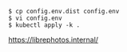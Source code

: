```
$ cp config.env.dist config.env
$ vi config.env
$ kubectl apply -k .
```

https://librephotos.internal/